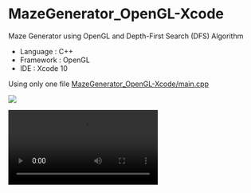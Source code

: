 # MazeGenerator_OpenGL-Xcode
Maze Generator using OpenGL and  Depth-First Search (DFS) Algorithm

- Language : C++
- Framework : OpenGL
- IDE : Xcode 10

Using only one file [MazeGenerator_OpenGL-Xcode/main.cpp](MazeGenerator_OpenGL-Xcode/main.cpp)

![](https://github.com/ballber/MazeGenerator_OpenGL-Xcode/blob/master/screenshot-maze_gen.png)

![](Depth-First_Search_Animation.mpg)
